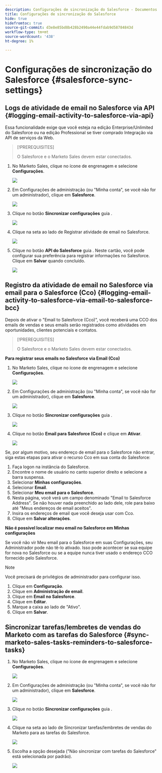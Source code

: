 ```yaml
---
description: Configurações de sincronização do Salesforce - Documentos do Marketo - Documentação do produto
title: Configurações de sincronização do Salesforce
hide: true
hidefromtoc: true
source-git-commit: d3e8e85bd8b428b2490a44e44fdab9d58784843d
workflow-type: tm+mt
source-wordcount: '438'
ht-degree: 1%

---
```


# Configurações de sincronização do Salesforce {#salesforce-sync-settings}

## Logs de atividade de email no Salesforce via API {#logging-email-activity-to-salesforce-via-api}

Essa funcionalidade exige que você esteja na edição Enterprise/Unlimited do Salesforce ou na edição Professional se tiver comprado Integração via API de serviços da Web.

>[!PREREQUISITES]
>
>O Salesforce e o Marketo Sales devem estar conectados.

1. No Marketo Sales, clique no ícone de engrenagem e selecione **Configurações**.

   ![](assets/salesforce-sync-settings-1.png)

1. Em Configurações de administração (ou &quot;Minha conta&quot;, se você não for um administrador), clique em **Salesforce**.

   ![](assets/salesforce-sync-settings-2.png)

1. Clique no botão **Sincronizar configurações** guia .

   ![](assets/salesforce-sync-settings-3.png)

1. Clique na seta ao lado de Registrar atividade de email no Salesforce.

   ![](assets/salesforce-sync-settings-4.png)

1. Clique no botão **API do Salesforce** guia . Neste cartão, você pode configurar sua preferência para registrar informações no Salesforce. Clique em **Salvar** quando concluído.

   ![](assets/salesforce-sync-settings-5.png)

## Registro da atividade de email no Salesforce via email para o Salesforce (Cco) {#logging-email-activity-to-salesforce-via-email-to-salesforce-bcc}

Depois de ativar o &quot;Email to Salesforce (Cco)&quot;, você receberá uma CCO dos emails de vendas e seus emails serão registrados como atividades em oportunidades, clientes potenciais e contatos.

>[!PREREQUISITES]
>
>O Salesforce e o Marketo Sales devem estar conectados.

**Para registrar seus emails no Salesforce via Email (Cco)**

1. No Marketo Sales, clique no ícone de engrenagem e selecione **Configurações**.

   ![](assets/salesforce-sync-settings-6.png)

1. Em Configurações de administração (ou &quot;Minha conta&quot;, se você não for um administrador), clique em **Salesforce**.

   ![](assets/salesforce-sync-settings-7.png)

1. Clique no botão **Sincronizar configurações** guia .

   ![](assets/salesforce-sync-settings-8.png)

1. Clique no botão **Email para Salesforce (Cco)** e clique em **Ativar**.

   ![](assets/salesforce-sync-settings-9.png)

Se, por algum motivo, seu endereço de email para o Salesforce não entrar, siga estas etapas para ativar o recurso Cco em sua conta do Salesforce:

1. Faça logon na instância do Salesforce.
1. Encontre o nome de usuário no canto superior direito e selecione a barra suspensa.
1. Selecionar **Minhas configurações**.
1. Selecionar **Email**.
1. Selecionar **Meu email para o Salesforce**.
1. Nesta página, você verá um campo denominado &quot;Email to Salesforce Address&quot;. Se não houver nada preenchido ao lado dele, role para baixo até &quot;Meus endereços de email aceitos&quot;.
1. Insira os endereços de email que você deseja usar com Cco.
1. Clique em **Salvar alterações**.

**Não é possível localizar meu email no Salesforce em Minhas configurações**

Se você não vir Meu email para o Salesforce em suas Configurações, seu Administrador pode não tê-lo ativado. Isso pode acontecer se sua equipe for nova no Salesforce ou se a equipe nunca tiver usado o endereço CCO fornecido pelo Salesforce.

>[!NOTE]
>
>Você precisará de privilégios de administrador para configurar isso.

1. Clique em **Configuração**.
1. Clique em **Administração de email**.
1. Clique em **Email no Salesforce**.
1. Clique em **Editar**.
1. Marque a caixa ao lado de &quot;Ativo&quot;.
1. Clique em **Salvar**.

## Sincronizar tarefas/lembretes de vendas do Marketo com as tarefas do Salesforce {#sync-marketo-sales-tasks-reminders-to-salesforce-tasks}

1. No Marketo Sales, clique no ícone de engrenagem e selecione **Configurações**.

   ![](assets/salesforce-sync-settings-10.png)

1. Em Configurações de administração (ou &quot;Minha conta&quot;, se você não for um administrador), clique em **Salesforce**.

   ![](assets/salesforce-sync-settings-11.png)

1. Clique no botão **Sincronizar configurações** guia .

   ![](assets/salesforce-sync-settings-12.png)

1. Clique na seta ao lado de Sincronizar tarefas/lembretes de vendas do Marketo para as tarefas do Salesforce.

   ![](assets/salesforce-sync-settings-13.png)

1. Escolha a opção desejada (&quot;Não sincronizar com tarefas do Salesforce&quot; está selecionada por padrão).

   ![](assets/salesforce-sync-settings-14.png)
